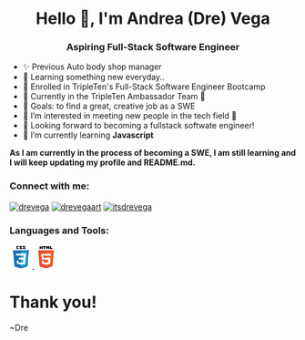 <h1 align="center">Hello 👋, I'm Andrea (Dre) Vega</h1>
<h3 align="center">Aspiring Full-Stack Software Engineer</h3>

- ✨ Previous Auto body shop manager
- 👯 Learning something new everyday.. 
- 💙 Enrolled in TripleTen's Full-Stack Software Engineer Bootcamp
- 💬 Currently in the TripleTen Ambassador Team 🌟
- 🥅 Goals: to find a great, creative job as a SWE
- 👀 I’m interested in meeting new people in the tech field 🤝
- 💞️ Looking forward to becoming a fullstack softwate engineer!
- 🌱 I’m currently learning **Javascript**


**As I am currently in the process of becoming a SWE, I am still learning and I will keep updating my profile and README.md.**

<h3 align="left">Connect with me:</h3>
<p align="left">
<a href="https://linkedin.com/in/drevega" target="blank"><img align="center" src="https://raw.githubusercontent.com/rahuldkjain/github-profile-readme-generator/master/src/images/icons/Social/linked-in-alt.svg" alt="drevega" height="30" width="40" /></a>
<a href="https://instagram.com/drevegaart" target="blank"><img align="center" src="https://raw.githubusercontent.com/rahuldkjain/github-profile-readme-generator/master/src/images/icons/Social/instagram.svg" alt="drevegaart" height="30" width="40" /></a>
<a href="https://www.youtube.com/c/itsdrevega" target="blank"><img align="center" src="https://raw.githubusercontent.com/rahuldkjain/github-profile-readme-generator/master/src/images/icons/Social/youtube.svg" alt="itsdrevega" height="30" width="40" /></a>
</p>

<h3 align="left">Languages and Tools:</h3>
<p align="left"> <a href="https://www.w3schools.com/css/" target="_blank" rel="noreferrer"> <img src="https://raw.githubusercontent.com/devicons/devicon/master/icons/css3/css3-original-wordmark.svg" alt="css3" width="40" height="40"/> </a> <a href="https://www.w3.org/html/" target="_blank" rel="noreferrer"> <img src="https://raw.githubusercontent.com/devicons/devicon/master/icons/html5/html5-original-wordmark.svg" alt="html5" width="40" height="40"/> </a> </p>

# Thank you!
~Dre

<!---
drevega/drevega is a ✨ special ✨ repository because its `README.md` (this file) appears on your GitHub profile.
You can click the Preview link to take a look at your changes.
--->
